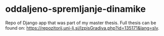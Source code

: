 # oddaljeno-spremljanje-dinamike

Repo of Django app that was part of my master thesis. Full thesis can be found on:
https://repozitorij.uni-lj.si/IzpisGradiva.php?id=135171&lang=slv. 
